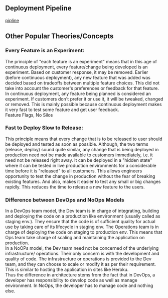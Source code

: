 ## Deployment Pipeline
[pipline](./img/pipeline.png)


## Other Popular Theories/Concepts
### Every Feature is an Experiment:
The principle of "each feature is an experiment" means that in this age of continuous deployment, every feature/change being developed is an experiment. Based on customer response, it may be removed. Earlier (before continuous deployment), any new feature that was added was decided based on tradeoffs between multiple feature choices. This did not take into account the customer's preferences or feedback for that feature.    In continuous deployment, any feature being planned is considered an experiment. If customers don't prefer it or use it, it will be tweaked, changed or removed. This is mainly possible because continuous deployment makes it very fast to test some feature and get user feedback. <br />
Feature Flags, No Silos <br />
### Fast to Deploy Slow to Release:
This principle means that every change that is to be released to user should be deployed and tested as soon as possible. Although, the two terms (release, deploy) sound quite similar, any change that is being deployed in production need not be made available to customers immediately, i.e. it need not be released right away. It can be deployed in a "hidden state" where it can be tested in live production environments for a considerable time before it is "released" to all customers. This allows engineers opportunity to test the change in production without the fear of breaking existing features. And also, makes it easier to test any small or big changes rapidly. This reduces the time to release a new feature to the users.

### Difference between DevOps and NoOps Models
In a DevOps team model, the Dev team is in charge of integrating, building and deploying the code on a production like environment (usually called as staging env.). They ensure that the code is of sufficient quality for actual use by taking care of its lifecycle in staging env. The Operations team is in charge of deploying the code on staging to production env. This means that Ops team take charge of scaling and maintaining the application on production. <br />
In a NoOPs model, the Dev team need not be concerned of the underlying infrastructure/ operations. Their only concern is with the development and quality of code. The infrastructure or operations is provided to the Dev team, and they can choose to scale or modify it as per their requirement. This is similar to hosting the application in sites like Heroku. <br />
Thus the difference in architecture stems from the fact that in DevOps, a developer has responsibility to develop code as well as manage environment. In NoOps, the developer has to manage code and nothing else. <br />